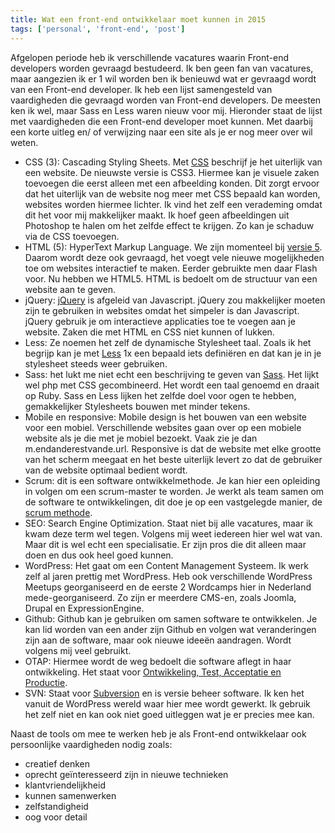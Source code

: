 ```yaml
---
title: Wat een front-end ontwikkelaar moet kunnen in 2015
tags: ['personal', 'front-end', 'post']
---
```


Afgelopen periode heb ik verschillende vacatures waarin Front-end developers worden gevraagd bestudeerd. Ik ben geen fan van vacatures, maar aangezien ik er 1 wil worden ben ik benieuwd wat er gevraagd wordt van een Front-end developer.
Ik heb een lijst samengesteld van vaardigheden die gevraagd worden van Front-end developers. De meesten ken ik wel, maar Sass en Less waren nieuw voor mij. Hieronder staat de lijst met vaardigheden die een Front-end developer moet kunnen. Met daarbij een korte uitleg en/ of verwijzing naar een site als je er nog meer over wil weten.

* CSS (3): Cascading Styling Sheets. Met [CSS](https://www.w3.org/Style/CSS/) beschrijf je het uiterlijk van een website. De nieuwste versie is CSS3. Hiermee kan je visuele zaken toevoegen die eerst alleen met een afbeelding konden. Dit zorgt ervoor dat het uiterlijk van de website nog meer met CSS bepaald kan worden, websites worden hiermee lichter. Ik vind het zelf een verademing omdat dit het voor mij makkelijker maakt. Ik hoef geen afbeeldingen uit Photoshop te halen om het zelfde effect te krijgen. Zo kan je schaduw via de CSS toevoegen.
* HTML (5): HyperText Markup Language. We zijn momenteel bij [versie 5](https://www.w3.org/TR/2012/CR-html5-20121217/). Daarom wordt deze ook gevraagd, het voegt vele nieuwe mogelijkheden toe om websites interactief te maken. Eerder gebruikte men daar Flash voor. Nu hebben we HTML5. HTML is bedoelt om de structuur van een website aan te geven.
* jQuery: [jQuery](http://jquery.com/) is afgeleid van Javascript. jQuery zou makkelijker moeten zijn te gebruiken in websites omdat het simpeler is dan Javascript. jQuery gebruik je om interactieve applicaties toe te voegen aan je website. Zaken die met HTML en CSS niet kunnen of lukken.
* Less: Ze noemen het zelf de dynamische Stylesheet taal. Zoals ik het begrijp kan je met [Less](http://lesscss.org/) 1x een bepaald iets definiëren en dat kan je in je stylesheet steeds weer gebruiken.
* Sass: het lukt me niet echt een beschrijving te geven van [Sass](http://sass-lang.com/). Het lijkt wel php met CSS gecombineerd. Het wordt een taal genoemd en draait op Ruby. Sass en Less lijken het zelfde doel voor ogen te hebben, gemakkelijker Stylesheets bouwen met minder tekens.
* Mobile en responsive: Mobile design is het bouwen van een website voor een mobiel. Verschillende websites gaan over op een mobiele website als je die met je mobiel bezoekt. Vaak zie je dan m.endanderestvande.url. Responsive is dat de website met elke grootte van het scherm meegaat en het beste uiterlijk levert zo dat de gebruiker van de website optimaal bedient wordt.
* Scrum: dit is een software ontwikkelmethode. Je kan hier een opleiding in volgen om een scrum-master te worden. Je werkt als team samen om de software te ontwikkelingen, dit doe je op een vastgelegde manier, de [scrum methode](https://nl.wikipedia.org/wiki/Scrum_%28softwareontwikkelmethode%29).
* SEO: Search Engine Optimization. Staat niet bij alle vacatures, maar ik kwam deze term wel tegen. Volgens mij weet iedereen hier wel wat van. Maar dit is wel echt een specialisatie. Er zijn pros die dit alleen maar doen en dus ook heel goed kunnen.
* WordPress: Het gaat om een Content Management Systeem. Ik werk zelf al jaren prettig met WordPress. Heb ook verschillende WordPress Meetups georganiseerd en de eerste 2 Wordcamps hier in Nederland mede-georganiseerd. Zo zijn er meerdere CMS-en, zoals Joomla, Drupal en ExpressionEngine.
* Github: Github kan je gebruiken om samen software te ontwikkelen. Je kan lid worden van een ander zijn Github en volgen wat veranderingen zijn aan de software, maar ook nieuwe ideeën aandragen. Wordt volgens mij veel gebruikt.
* OTAP: Hiermee wordt de weg bedoelt die software aflegt in haar ontwikkeling. Het staat voor [Ontwikkeling, Test, Acceptatie en Productie](https://nl.wikipedia.org/wiki/OTAP).
* SVN: Staat voor [Subversion](http://subversion.apache.org/) en is versie beheer software. Ik ken het vanuit de WordPress wereld waar hier mee wordt gewerkt. Ik gebruik het zelf niet en kan ook niet goed uitleggen wat je er precies mee kan.


Naast de tools om mee te werken heb je als Front-end ontwikkelaar ook persoonlijke vaardigheden nodig zoals:

* creatief denken
* oprecht geïnteresseerd zijn in nieuwe technieken
* klantvriendelijkheid
* kunnen samenwerken
* zelfstandigheid
* oog voor detail 